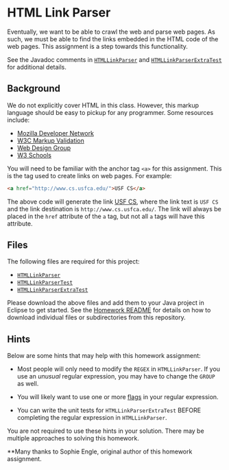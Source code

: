 HTML Link Parser
=================================================

Eventually, we want to be able to crawl the web and parse web pages. As such, we must be able to find the links embedded in the HTML code of the web pages. This assignment is a step towards this functionality.

See the Javadoc comments in [`HTMLLinkParser`](src/HTMLLinkParser.java) and [`HTMLLinkParserExtraTest`](src/HTMLLinkParserExtraTest.java) for additional details.

Background
-------------------------------------------------

We do not explicitly cover HTML in this class. However, this markup language should be easy to pickup for any programmer. Some resources include:

* [Mozilla Developer Network](https://developer.mozilla.org/en-US/docs/Web/HTML)
* [W3C Markup Validation](http://validator.w3.org/)
* [Web Design Group](http://htmlhelp.com/)
* [W3 Schools](http://www.w3schools.com/)

You will need to be familiar with the anchor tag `<a>` for this assignment. This is the tag used to create links on web pages. For example:

```html
<a href="http://www.cs.usfca.edu/">USF CS</a>
```

The above code will generate the link <a href="http://www.cs.usfca.edu/">USF CS</a>, where the link text is `USF CS` and the link destination is `http://www.cs.usfca.edu/`. The link will always be placed in the `href` attribute of the `a` tag, but not all `a` tags will have this attribute.

Files
-------------------------------------------------

The following files are required for this project:

- [`HTMLLinkParser`](src/HTMLLinkParser.java)
- [`HTMLLinkParserTest`](src/HTMLLinkParserTest.java)
- [`HTMLLinkParserExtraTest`](src/HTMLLinkParserExtraTest.java)

Please download the above files and add them to your Java project in Eclipse to get started. See the [Homework README](../README.md) for details on how to download individual files or subdirectories from this repository.

Hints
-------------------------------------------------

Below are some hints that may help with this homework assignment:

- Most people will only need to modify the `REGEX` in `HTMLLinkParser`. If you use an *unusual* regular expression, you may have to change the `GROUP` as well. 

- You will likely want to use one or more [flags](http://docs.oracle.com/javase/8/docs/api/java/util/regex/Pattern.html#field.summary) in your regular expression.

- You can write the unit tests for `HTMLLinkParserExtraTest` BEFORE completing the regular expression in `HTMLLinkParser`.

You are not required to use these hints in your solution. There may be multiple approaches to solving this homework.

**Many thanks to Sophie Engle, original author of this homework assignment.

